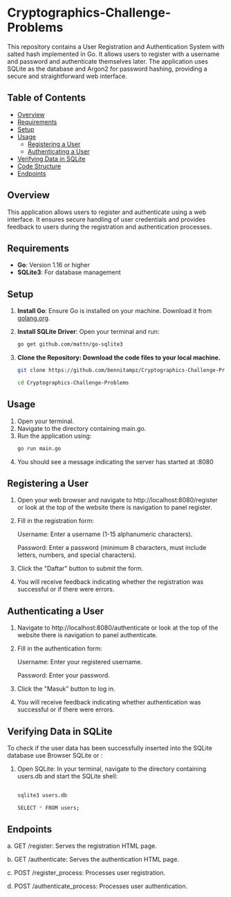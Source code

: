 # Cryptographics-Challenge-Problems

This repository contains a User Registration and Authentication System with salted hash implemented in Go. It allows users to register with a username and password and authenticate themselves later. The application uses SQLite as the database and Argon2 for password hashing, providing a secure and straightforward web interface.

## Table of Contents
- [Overview](#overview)
- [Requirements](#requirements)
- [Setup](#setup)
- [Usage](#usage)
  - [Registering a User](#registering-a-user)
  - [Authenticating a User](#authenticating-a-user)
- [Verifying Data in SQLite](#verifying-data-in-sqlite)
- [Code Structure](#code-structure)
- [Endpoints](#endpoints)

## Overview

This application allows users to register and authenticate using a web interface. It ensures secure handling of user credentials and provides feedback to users during the registration and authentication processes.

## Requirements

- **Go**: Version 1.16 or higher
- **SQLite3**: For database management

## Setup

1. **Install Go**: Ensure Go is installed on your machine. Download it from [golang.org](https://golang.org/dl/).

2. **Install SQLite Driver**: Open your terminal and run:
   ```bash
   go get github.com/mattn/go-sqlite3

3. **Clone the Repository: Download the code files to your local machine.**
   ```bash
   git clone https://github.com/bennitampz/Cryptographics-Challenge-Problems
   
   cd Cryptographics-Challenge-Problems

## Usage

1. Open your terminal.
2. Navigate to the directory containing main.go.
3. Run the application using:
   ```bash
   go run main.go

4. You should see a message indicating the server has started at :8080

## Registering a User

1. Open your web browser and navigate to http://localhost:8080/register or look at the top of the
website there is navigation to panel register.

3. Fill in the registration form:

     Username: Enter a username (1-15 alphanumeric characters).

     Password: Enter a password (minimum 8 characters, must include letters, numbers, and special characters).

4. Click the "Daftar" button to submit the form.
   
5. You will receive feedback indicating whether the registration was successful or if there were errors.

## Authenticating a User

1. Navigate to http://localhost:8080/authenticate or look at the top of the
website there is navigation to panel authenticate.

3. Fill in the authentication form:

    Username: Enter your registered username.

    Password: Enter your password.
   
4. Click the "Masuk" button to log in.
5. You will receive feedback indicating whether authentication was successful or if there were errors.

## Verifying Data in SQLite

To check if the user data has been successfully inserted into the SQLite database use Browser SQLite or :

1. Open SQLite: In your terminal, navigate to the directory containing users.db and start the SQLite shell:
   
   ```bash
 
   sqlite3 users.db

   SELECT * FROM users;

## Endpoints

a. GET /register: Serves the registration HTML page.

b. GET /authenticate: Serves the authentication HTML page.

c. POST /register_process: Processes user registration.

d. POST /authenticate_process: Processes user authentication.
